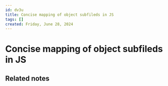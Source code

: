 ```yaml
---
id: dv3u
title: Concise mapping of object subfileds in JS
tags: []
created: Friday, June 28, 2024 
---
```

# Concise mapping of object subfileds in JS


## Related notes


